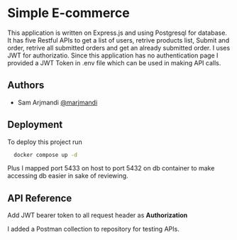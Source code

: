 

# Simple E-commerce

This application is written on Express.js and using Postgresql for database.
It has five Restful APIs to get a list of users, retrive products list, Submit and order, retrive all submitted orders and get an already submitted order.
I uses JWT for authorizatio. Since this application has no authentication page I provided a JWT Token in .env file which can be used in making API calls.
## Authors

- Sam Arjmandi [@marjmandi](https://www.github.com/marjmandi)


## Deployment

To deploy this project run

```bash
  docker compose up -d
```

Plus I mapped port 5433 on host to port 5432 on db container to make accessing db easier in sake of reviewing.
## API Reference
Add JWT bearer token to all request header as **Authorization**

I added a Postman collection to repository for testing APIs.
